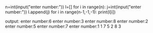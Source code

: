 n=int(input("enter number:"))
l=[]
for i in range(n):
    j=int(input("enter number:"))
    l.append(j)
for i in range(n-1,-1,-1):
    print(l[i])        

output:
enter number:6
enter number:3
enter number:8
enter number:2
enter number:5
enter number:7
enter number:1
1
7
5
2
8
3
